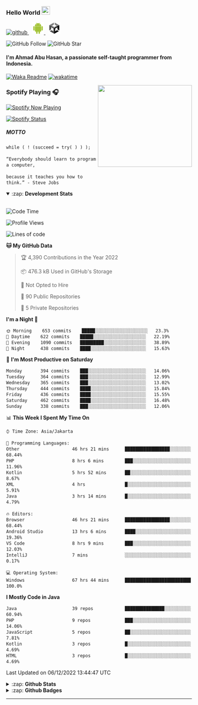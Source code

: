 ### Hello World <img src="https://github.com/eby8zevin/eby8zevin/blob/main/assets/Hi.gif"  width="23" height="23">

<p align="left">
  <a href="https://github.com/eby8zevin" target="_blank">
    <img src="https://github.com/eby8zevin/eby8zevin/blob/main/assets/GitHub.png" alt="github" width="33" height="33"/>
  </a>
  &nbsp;
  <a href="https://github.com/eby8zevin/QRBarcode" target="_blank">
    <img src="https://raw.githubusercontent.com/devicons/devicon/master/icons/android/android-plain.svg" alt="android" width="33" height="33"/>
  </a>
  &nbsp;
  <a href="https://github.com/eby8zevin/unity-ARMarker" target="_blank">
    <img src="https://raw.githubusercontent.com/devicons/devicon/master/icons/unity/unity-original.svg" alt="unity" width="33" height="33"/>
  </a>
</p>

![GitHub Follow](https://img.shields.io/github/followers/eby8zevin.svg?style=social&label=Follow)
![GitHub Star](https://img.shields.io/github/stars/eby8zevin?affiliations=OWNER%2CCOLLABORATOR&style=social&label=Star)

#### I'm Ahmad Abu Hasan, a passionate self-taught programmer from Indonesia.

[![Waka Readme](https://github.com/eby8zevin/eby8zevin/actions/workflows/anmol098.yml/badge.svg)](https://github.com/eby8zevin/eby8zevin/actions/workflows/anmol098.yml)
[![wakatime](https://wakatime.com/badge/user/bbcd646f-1daf-4865-a20e-46d4c803e6f8.svg)](https://wakatime.com/@bbcd646f-1daf-4865-a20e-46d4c803e6f8)

<img src="https://github.com/eby8zevin/eby8zevin/blob/main/assets/Octocat.png" width="255" height="222" align='right'>

### Spotify Playing 🎧

[<img src="https://spotify-now-playing-ahmadabuhasan.vercel.app/api/spotify-playing" alt="Spotify Now Playing" width="350" />](https://open.spotify.com/user/gr3y7pr12w9ol2dy2ccdb10e7)

[<img src="https://readme-spotify-status-ahmadabuhasan.vercel.app/api/run-spotify-status" alt="Spotify Status" width="350" />](https://open.spotify.com/user/gr3y7pr12w9ol2dy2ccdb10e7)

##### MOTTO

```
while ( ! (succeed = try( ) ) );

“Everybody should learn to program a computer,

because it teaches you how to think.” - Steve Jobs
```

<details open>
  <summary> :zap: <b>Development Stats</b> </summary>
<br/>

<!--START_SECTION:waka-->
![Code Time](http://img.shields.io/badge/Code%20Time-2%2C120%20hrs%2029%20mins-blue)

![Profile Views](http://img.shields.io/badge/Profile%20Views-19-blue)

![Lines of code](https://img.shields.io/badge/From%20Hello%20World%20I%27ve%20Written-275%20Thousand%20lines%20of%20code-blue)

**🐱 My GitHub Data** 

> 🏆 4,390 Contributions in the Year 2022
 > 
> 📦 476.3 kB Used in GitHub's Storage 
 > 
> 🚫 Not Opted to Hire
 > 
> 📜 90 Public Repositories 
 > 
> 🔑 5 Private Repositories  
 > 
**I'm a Night 🦉** 

```text
🌞 Morning    653 commits    █████░░░░░░░░░░░░░░░░░░░░   23.3% 
🌆 Daytime    622 commits    █████░░░░░░░░░░░░░░░░░░░░   22.19% 
🌃 Evening    1090 commits   █████████░░░░░░░░░░░░░░░░   38.89% 
🌙 Night      438 commits    ████░░░░░░░░░░░░░░░░░░░░░   15.63%

```
📅 **I'm Most Productive on Saturday** 

```text
Monday       394 commits    ███░░░░░░░░░░░░░░░░░░░░░░   14.06% 
Tuesday      364 commits    ███░░░░░░░░░░░░░░░░░░░░░░   12.99% 
Wednesday    365 commits    ███░░░░░░░░░░░░░░░░░░░░░░   13.02% 
Thursday     444 commits    ████░░░░░░░░░░░░░░░░░░░░░   15.84% 
Friday       436 commits    ████░░░░░░░░░░░░░░░░░░░░░   15.55% 
Saturday     462 commits    ████░░░░░░░░░░░░░░░░░░░░░   16.48% 
Sunday       338 commits    ███░░░░░░░░░░░░░░░░░░░░░░   12.06%

```


📊 **This Week I Spent My Time On** 

```text
⌚︎ Time Zone: Asia/Jakarta

💬 Programming Languages: 
Other                    46 hrs 21 mins      █████████████████░░░░░░░░   68.44% 
PHP                      8 hrs 6 mins        ███░░░░░░░░░░░░░░░░░░░░░░   11.96% 
Kotlin                   5 hrs 52 mins       ██░░░░░░░░░░░░░░░░░░░░░░░   8.67% 
XML                      4 hrs               █░░░░░░░░░░░░░░░░░░░░░░░░   5.91% 
Java                     3 hrs 14 mins       █░░░░░░░░░░░░░░░░░░░░░░░░   4.79%

🔥 Editors: 
Browser                  46 hrs 21 mins      █████████████████░░░░░░░░   68.44% 
Android Studio           13 hrs 6 mins       ████░░░░░░░░░░░░░░░░░░░░░   19.36% 
VS Code                  8 hrs 9 mins        ███░░░░░░░░░░░░░░░░░░░░░░   12.03% 
IntelliJ                 7 mins              ░░░░░░░░░░░░░░░░░░░░░░░░░   0.17%

💻 Operating System: 
Windows                  67 hrs 44 mins      █████████████████████████   100.0%

```

**I Mostly Code in Java** 

```text
Java                     39 repos            ███████████████░░░░░░░░░░   60.94% 
PHP                      9 repos             ███░░░░░░░░░░░░░░░░░░░░░░   14.06% 
JavaScript               5 repos             ██░░░░░░░░░░░░░░░░░░░░░░░   7.81% 
Kotlin                   3 repos             █░░░░░░░░░░░░░░░░░░░░░░░░   4.69% 
HTML                     3 repos             █░░░░░░░░░░░░░░░░░░░░░░░░   4.69%

```



 Last Updated on 06/12/2022 13:44:47 UTC
<!--END_SECTION:waka-->

</details>

<details>
  <summary> :zap: <b>Github Stats</b> </summary>
<p align="center">:heart:</p>
<p align="center"><a href="https://github.com/eby8zevin">
  <img src="https://github-readme-stats.vercel.app/api?username=eby8zevin&show_icons=true&theme=dark&line_height=20">
  <img src="https://github-readme-stats.vercel.app/api/top-langs/?username=eby8zevin&layout=compact&theme=dark">
</a></p>
<p align="center">
  <a href="https://github.com/eby8zevin">
    <img src="https://github-readme-streak-stats.herokuapp.com/?user=eby8zevin&theme=dark"/>
  </a>
</p>
</details>

<details>
  <summary> :zap: <b>Github Badges</b> </summary>
  <br>
  <a href='https://archiveprogram.github.com/'><img src='https://raw.githubusercontent.com/acervenky/animated-github-badges/master/assets/acbadge.gif' width='40' height='40'></a> 
  <a href='https://docs.github.com/en/developers'><img src='https://raw.githubusercontent.com/acervenky/animated-github-badges/master/assets/devbadge.gif' width='40' height='40'></a> 
  <a href='https://github.com/pricing'><img src='https://raw.githubusercontent.com/acervenky/animated-github-badges/master/assets/pro.gif' width='40' height='40'></a> 
  <a href='https://stars.github.com/'><img src='https://raw.githubusercontent.com/acervenky/animated-github-badges/master/assets/starbadge.gif' width='35' height='35'></a> 
  <a href='https://docs.github.com/en/github/supporting-the-open-source-community-with-github-sponsors'><img src='https://raw.githubusercontent.com/acervenky/animated-github-badges/master/assets/sponsorbadge.gif' width='35' height='35'></a>
</details>

---
